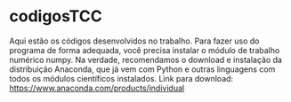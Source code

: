 # codigosTCC
Aqui estão os códigos desenvolvidos no trabalho.
Para fazer uso do programa de forma adequada, você precisa instalar o módulo de trabalho numérico numpy.
Na verdade, recomendamos o download e instalação da distribuição Anaconda, que já vem com Python e outras linguagens com todos os módulos científicos instalados.
Link para download: https://www.anaconda.com/products/individual
